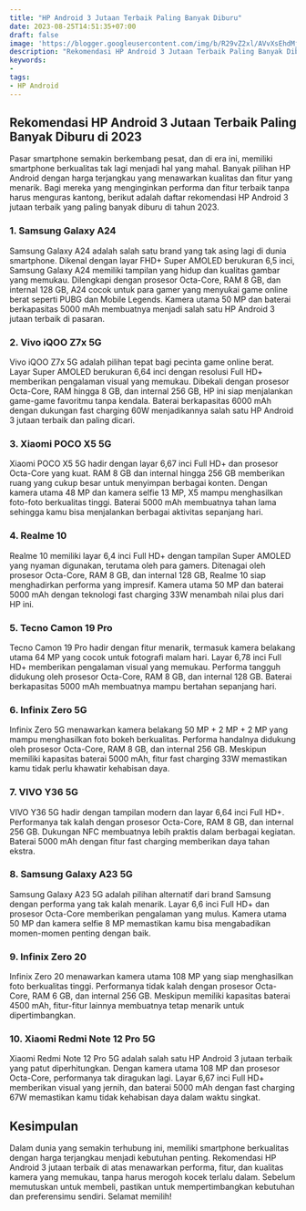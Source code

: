 ```yaml
---
title: "HP Android 3 Jutaan Terbaik Paling Banyak Diburu"
date: 2023-08-25T14:51:35+07:00
draft: false
image: 'https://blogger.googleusercontent.com/img/b/R29vZ2xl/AVvXsEhdMjuOkqYx5ICsP4MJFymX4hagb4kmnxh5AAvcvTbPT64zYxrDgvhulOOgbSSDGjG3-3hTTAH8ACZOBry2agki-hnP09n_Vm9Yvii0TcfkSsrHonmQ2l4bk37jzWqaI2EwmD6Bp-cL0LWxBt2B7BxCj1CiRrSqh75hdep8wp2JCA1UA2-VY6H3Q3XKU5I/s1600/HP%20Android%203%20Jutaan%20Terbaik%20Paling%20Banyak%20Diburu.png'
description: "Rekomendasi HP Android 3 Jutaan Terbaik Paling Banyak Diburu di 2023: Samsung Galaxy A24, Vivo iQOO Z7x 5G, Xiaomi POCO X5 5G, Realme 10, Tecno Camon 19 Pro, Infinix Zero 5G, VIVO Y36 5G, Samsung Galaxy A23 5G, Infinix Zero 20 ,Xiaomi Redmi Note 12 Pro 5G"
keywords:
- 
tags:
- HP Android
---
```


## Rekomendasi HP Android 3 Jutaan Terbaik Paling Banyak Diburu di 2023

Pasar smartphone semakin berkembang pesat, dan di era ini, memiliki smartphone berkualitas tak lagi menjadi hal yang mahal. Banyak pilihan HP Android dengan harga terjangkau yang menawarkan kualitas dan fitur yang menarik. Bagi mereka yang menginginkan performa dan fitur terbaik tanpa harus menguras kantong, berikut adalah daftar rekomendasi HP Android 3 jutaan terbaik yang paling banyak diburu di tahun 2023.

### 1. Samsung Galaxy A24

Samsung Galaxy A24 adalah salah satu brand yang tak asing lagi di dunia smartphone. Dikenal dengan layar FHD+ Super AMOLED berukuran 6,5 inci, Samsung Galaxy A24 memiliki tampilan yang hidup dan kualitas gambar yang memukau. Dilengkapi dengan prosesor Octa-Core, RAM 8 GB, dan internal 128 GB, A24 cocok untuk para gamer yang menyukai game online berat seperti PUBG dan Mobile Legends. Kamera utama 50 MP dan baterai berkapasitas 5000 mAh membuatnya menjadi salah satu HP Android 3 jutaan terbaik di pasaran.

### 2. Vivo iQOO Z7x 5G

Vivo iQOO Z7x 5G adalah pilihan tepat bagi pecinta game online berat. Layar Super AMOLED berukuran 6,64 inci dengan resolusi Full HD+ memberikan pengalaman visual yang memukau. Dibekali dengan prosesor Octa-Core, RAM hingga 8 GB, dan internal 256 GB, HP ini siap menjalankan game-game favoritmu tanpa kendala. Baterai berkapasitas 6000 mAh dengan dukungan fast charging 60W menjadikannya salah satu HP Android 3 jutaan terbaik dan paling dicari.

### 3. Xiaomi POCO X5 5G

Xiaomi POCO X5 5G hadir dengan layar 6,67 inci Full HD+ dan prosesor Octa-Core yang kuat. RAM 8 GB dan internal hingga 256 GB memberikan ruang yang cukup besar untuk menyimpan berbagai konten. Dengan kamera utama 48 MP dan kamera selfie 13 MP, X5 mampu menghasilkan foto-foto berkualitas tinggi. Baterai 5000 mAh membuatnya tahan lama sehingga kamu bisa menjalankan berbagai aktivitas sepanjang hari.

### 4. Realme 10

Realme 10 memiliki layar 6,4 inci Full HD+ dengan tampilan Super AMOLED yang nyaman digunakan, terutama oleh para gamers. Ditenagai oleh prosesor Octa-Core, RAM 8 GB, dan internal 128 GB, Realme 10 siap menghadirkan performa yang impresif. Kamera utama 50 MP dan baterai 5000 mAh dengan teknologi fast charging 33W menambah nilai plus dari HP ini.

### 5. Tecno Camon 19 Pro

Tecno Camon 19 Pro hadir dengan fitur menarik, termasuk kamera belakang utama 64 MP yang cocok untuk fotografi malam hari. Layar 6,78 inci Full HD+ memberikan pengalaman visual yang memukau. Performa tangguh didukung oleh prosesor Octa-Core, RAM 8 GB, dan internal 128 GB. Baterai berkapasitas 5000 mAh membuatnya mampu bertahan sepanjang hari.

### 6. Infinix Zero 5G

Infinix Zero 5G menawarkan kamera belakang 50 MP + 2 MP + 2 MP yang mampu menghasilkan foto bokeh berkualitas. Performa handalnya didukung oleh prosesor Octa-Core, RAM 8 GB, dan internal 256 GB. Meskipun memiliki kapasitas baterai 5000 mAh, fitur fast charging 33W memastikan kamu tidak perlu khawatir kehabisan daya.

### 7. VIVO Y36 5G

VIVO Y36 5G hadir dengan tampilan modern dan layar 6,64 inci Full HD+. Performanya tak kalah dengan prosesor Octa-Core, RAM 8 GB, dan internal 256 GB. Dukungan NFC membuatnya lebih praktis dalam berbagai kegiatan. Baterai 5000 mAh dengan fitur fast charging memberikan daya tahan ekstra.

### 8. Samsung Galaxy A23 5G

Samsung Galaxy A23 5G adalah pilihan alternatif dari brand Samsung dengan performa yang tak kalah menarik. Layar 6,6 inci Full HD+ dan prosesor Octa-Core memberikan pengalaman yang mulus. Kamera utama 50 MP dan kamera selfie 8 MP memastikan kamu bisa mengabadikan momen-momen penting dengan baik.

### 9. Infinix Zero 20

Infinix Zero 20 menawarkan kamera utama 108 MP yang siap menghasilkan foto berkualitas tinggi. Performanya tidak kalah dengan prosesor Octa-Core, RAM 6 GB, dan internal 256 GB. Meskipun memiliki kapasitas baterai 4500 mAh, fitur-fitur lainnya membuatnya tetap menarik untuk dipertimbangkan.

### 10. Xiaomi Redmi Note 12 Pro 5G

Xiaomi Redmi Note 12 Pro 5G adalah salah satu HP Android 3 jutaan terbaik yang patut diperhitungkan. Dengan kamera utama 108 MP dan prosesor Octa-Core, performanya tak diragukan lagi. Layar 6,67 inci Full HD+ memberikan visual yang jernih, dan baterai 5000 mAh dengan fast charging 67W memastikan kamu tidak kehabisan daya dalam waktu singkat.

## Kesimpulan

Dalam dunia yang semakin terhubung ini, memiliki smartphone berkualitas dengan harga terjangkau menjadi kebutuhan penting. Rekomendasi HP Android 3 jutaan terbaik di atas menawarkan performa, fitur, dan kualitas kamera yang memukau, tanpa harus merogoh kocek terlalu dalam. Sebelum memutuskan untuk membeli, pastikan untuk mempertimbangkan kebutuhan dan preferensimu sendiri. Selamat memilih!